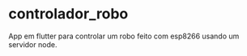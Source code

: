 # controlador_robo
App em flutter para controlar um robo feito com esp8266 usando um servidor node.
